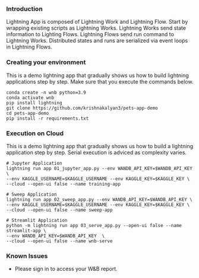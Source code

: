 ### Introduction
Lightning App is composed of Lightning Work and Lightning Flow. Start by wrapping existing scripts as Lightning Works. Lightning Works send state information to Lighting Flows. Lightning Flows send run command to Lightning Works. Distributed states and runs are serialized via event loops in Lightning Flows.

### Creating your environment
This is a demo lightning app that gradually shows us how to build lightning applications step by step. Make sure that you execute the commands below.

```
conda create -n wnb python=3.9 
conda activate wnb
pip install lightning
git clone https://github.com/krishnakalyan3/pets-app-demo
cd pets-app-demo
pip install -r requirements.txt
```

### Execution on Cloud
This is a demo lightning app that gradually shows us how to build a lightning application step by step. Serial execution is adviced as complexity varies.

```
# Jupyter Application
lightning run app 01_jupyter_app.py --env WANDB_API_KEY=$WANDB_API_KEY \
--env KAGGLE_USERNAME=$KAGGLE_USERNAME --env KAGGLE_KEY=$KAGGLE_KEY \
--cloud --open-ui false --name training-app

# Sweep Application
lightning run app 02_sweep_app.py --env WANDB_API_KEY=$WANDB_API_KEY \
--env KAGGLE_USERNAME=$KAGGLE_USERNAME --env KAGGLE_KEY=$KAGGLE_KEY \
--cloud --open-ui false --name sweep-app

# Streamlit Application
python -m lightning run app 03_serve_app.py --open-ui false --name streamlit-app \
--env WANDB_API_KEY=$WANDB_API_KEY  \
--cloud --open-ui false --name wnb-serve
```
### Known Issues
- Please sign in to access your W&B report.

